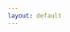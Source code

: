 ```yaml
---
layout: default
---
```


<div id = "app">
<!--<div :class = "shadow.state" id = "app">-->
    <!--<state-view :shadow = "shadow" :ready = "ready"></state-view>-->
    <google-login></google-login>
    <!--<time-d-three :movements = "movements" :strategies = "strategies" :shadow = "shadow" :ready = "ready"></time-d-three>
    <!--<alarm-controls :shadow = "shadow" :ready = "ready"></alarm-controls>-->
    <version-stamp></version-stamp>
</div>
<script src="js/main.js"></script>

